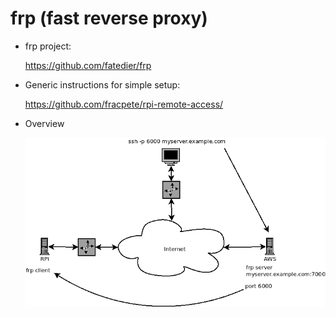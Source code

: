 # frp (fast reverse proxy)

* frp project:

  https://github.com/fatedier/frp

* Generic instructions for simple setup:

  https://github.com/fracpete/rpi-remote-access/

* Overview

  ![overview](overview.png)

